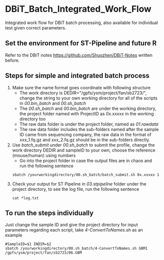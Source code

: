 # DBiT_Batch_Integrated_Work_Flow
Integrated work flow for DBiT batch processing, also available for individual test given correct parameters.

## Set the environment for ST-Pipeline and future R
Refer to the DBiT notes https://github.com/Shuozhen/DBiT-Notes written before.

## Steps for simple and integrated batch process
1. Make sure the name format goes coordinate with following structure
   - The work directory is DEDIR="/gpfs/ysm/project/fan/sb2723/", change the string to your own working directory for all of the scripts in _00.bin_batch_ and _00.sh_batch_
   - The _00.sh_batch_ and _00.bin_batch_ are under the working directory, the project folder named with ProjectID as _0x.xxxxx_ in the working directory too
   - The raw data folder is under the project folder, named as _01.rawdata_
   - The raw data folder includes the sub-folders named after the sample ID came from sequencing company, the raw data in the format of xxx_1.fq.gz and xxx_2.fq.gz should be in the sub-folders directly.
2. Use _batch_submit_ under _00.sh_batch_ to submit the profile, change the work directory DEDIR and sampleID to your own, choose the reference (mouse/human) using numbers
   - Go into the project folder in case the output files are in chaos and run the following sentence
   ```
   sbatch /yourworkingdirectory/00.sh_batch/batch_submit.sh 0x.xxxxx 1
   ```
3. Check your output for ST Pipeline in _03.stpipeline_ folder under the project directory, to see the log file, run the following sentence
   ```
   cat *log.txt
   ```
   
## To run the steps individually
Just change the sample ID and give the project directory for input parameters regarding each script, take _4-ConvertToNames.sh_ as an example
```
#SampleID=$1 INDIR=$2
sbatch /yourworkingdirectory/00.sh_batch/4-ConvertToNames.sh GBM1 /gpfs/ysm/project/fan/sb2723/06.GBM
```
